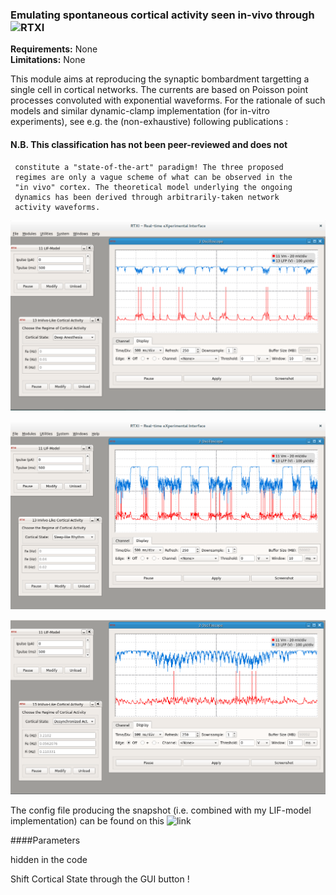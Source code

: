 ### Emulating spontaneous cortical activity seen in-vivo through ![RTXI](https://github.com/RTXI/rtxi)

**Requirements:** None  
**Limitations:** None  



<!--start-->

This module aims at reproducing the synaptic bombardment targetting a single cell in cortical networks. The currents are based on Poisson point processes convoluted with exponential waveforms. For the rationale of such models and similar dynamic-clamp implementation (for in-vitro experiments), see e.g. the (non-exhaustive) following publications :

#### N.B. This classification has not been peer-reviewed and does not
     constitute a "state-of-the-art" paradigm! The three proposed
     regimes are only a vague scheme of what can be observed in the
     "in vivo" cortex. The theoretical model underlying the ongoing
     dynamics has been derived through arbitrarily-taken network
     activity waveforms.

![Deep Anesthesia](in-vivo-like-cortical-act-deep-anesth.png)

![Sleep-like Activity](in-vivo-like-cortical-act-sleep.png)

![Awake-like Activity](in-vivo-like-cortical-act-awake.png)

The config file producing the snapshot (i.e. combined with my LIF-model implementation) can be found on this ![link](https://github.com/yzerlaut/my_rtxi_configs/blob/master/lif-shotnoise-input.set)


<!--end-->

####Parameters

hidden in the code

Shift Cortical State through the GUI button !


